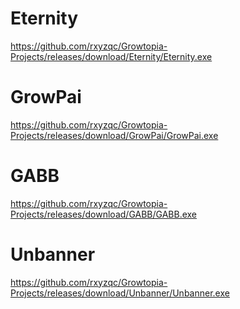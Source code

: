 # Eternity
https://github.com/rxyzqc/Growtopia-Projects/releases/download/Eternity/Eternity.exe

# GrowPai
https://github.com/rxyzqc/Growtopia-Projects/releases/download/GrowPai/GrowPai.exe

# GABB
https://github.com/rxyzqc/Growtopia-Projects/releases/download/GABB/GABB.exe

# Unbanner
https://github.com/rxyzqc/Growtopia-Projects/releases/download/Unbanner/Unbanner.exe
